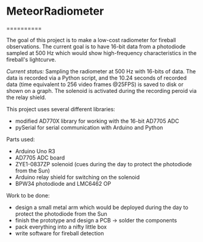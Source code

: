 # MeteorRadiometer
==========

The goal of this project is to make a low-cost radiometer for fireball observations.
The current goal is to have 16-bit data from a photodiode sampled at 500 Hz which would show high-frequency characteristics in the fireball's lightcurve.

*Current status:*
Sampling the radiometer at 500 Hz with 16-bits of data. The data is recorded via a Python script, and the 10.24 seconds of recorded data (time equivalent to 256 video frames @25FPS) is saved to disk or shown on a graph. The solenoid is activated during the recording peroid via the relay shield.

This project uses several different libraries:
- modified AD770X library for working with the 16-bit AD7705 ADC
- pySerial for serial communication with Arduino and Python

Parts used:
- Arduino Uno R3
- AD7705 ADC board
- ZYE1-0837ZP solenoid (cues during the day to protect the photodiode from the Sun)
- Arduino relay shield for switching on the solenoid
- BPW34 photodiode and LMC6462 OP

Work to be done:
- design a small metal arm which would be deployed during the day to protect the photodiode from the Sun
- finish the prototype and design a PCB -> solder the components
- pack everything into a nifty little box
- write software for fireball detection
